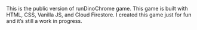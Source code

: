 This is the public version of runDinoChrome game. This game is built with HTML, CSS, Vanilla JS, and Cloud Firestore. I created this game just for fun and it’s still a work in progress.
